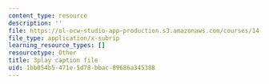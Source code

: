```yaml
---
content_type: resource
description: ''
file: https://ol-ocw-studio-app-production.s3.amazonaws.com/courses/14-01sc-principles-of-microeconomics-fall-2011/1bb054b5471e5d78bbac89686a345388_DZHguXpwuXU.vtt
file_type: application/x-subrip
learning_resource_types: []
resourcetype: Other
title: 3play caption file
uid: 1bb054b5-471e-5d78-bbac-89686a345388
---
```

